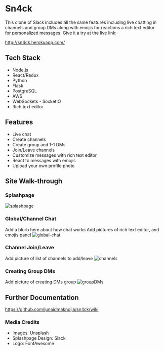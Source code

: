 # Sn4ck

This clone of Slack includes all the same features including live chatting in channels and group DMs along with emojis for reactions a rich text editor for personalized messages. Give it a try at the live link:

http://sn4ck.herokuapp.com/

## Tech Stack
   - Node.js
   - React/Redux
   - Python
   - Flask
   - PostgreSQL
   - AWS
   - WebSockets - SocketIO
   - Rich text editor

## Features
   - Live chat
   - Create channels
   - Create group and 1-1 DMs
   - Join/Leave channels
   - Customize messages with rich text editor
   - React to messages with emojis
   - Upload your own profile photo

## Site Walk-through

### Splashpage
![splashpage](https://user-images.githubusercontent.com/74396674/121299586-44953200-c8bb-11eb-8ae4-5280124d58e4.PNG)

### Global/Channel Chat
Add a blurb here about how chat works
Add pictures of rich text editor, and emojis panel
![global-chat](https://user-images.githubusercontent.com/74396674/121299718-760dfd80-c8bb-11eb-9cf2-2c65fb9e34eb.PNG)


### Channel Join/Leave
Add picture of list of channels to add/leave
![channels](https://user-images.githubusercontent.com/74396674/121299748-81f9bf80-c8bb-11eb-8e60-9d91eb806f00.PNG)


### Creating Group DMs
Add picture of creating DMs group
![groupDMs](https://user-images.githubusercontent.com/74396674/121299778-8a51fa80-c8bb-11eb-98fa-e2bea01c1acf.PNG)


## Further Documentation
https://github.com/junaidmaknojia/sn4ck/wiki

### Media Credits
   - Images: Unsplash
   - Splashpage Design: Slack
   - Logo: FontAwesome
